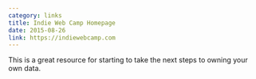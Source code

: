 ```yaml
---
category: links
title: Indie Web Camp Homepage
date: 2015-08-26
link: https://indiewebcamp.com
---
```


This is a great resource for starting to take the next steps to owning your own data.
